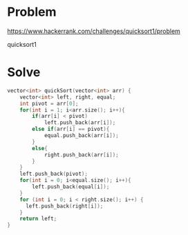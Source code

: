 # Problem
https://www.hackerrank.com/challenges/quicksort1/problem

quicksort1

# Solve
```c++
vector<int> quickSort(vector<int> arr) {
    vector<int> left, right, equal;
    int pivot = arr[0];
    for(int i = 1; i<arr.size(); i++){
        if(arr[i] < pivot)
            left.push_back(arr[i]);
        else if(arr[i] == pivot){
            equal.push_back(arr[i]);
        }
        else{
            right.push_back(arr[i]);
        }
    }
    left.push_back(pivot);
    for(int i = 0; i<equal.size(); i++){
        left.push_back(equal[i]);
    }
    for (int i = 0; i < right.size(); i++) {
      left.push_back(right[i]);
    }
    return left;
}
```
